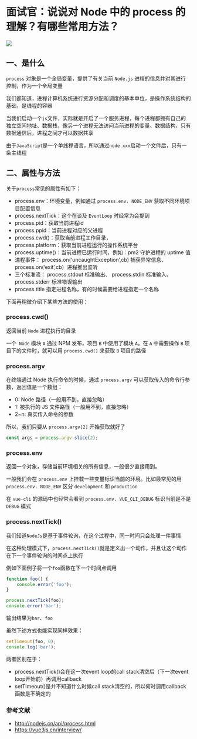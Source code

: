 # 面试官：说说对 Node 中的 process 的理解？有哪些常用方法？

![](https://www.oss.tuwei.site/blogsImgs/fe/4f7866b0-c2b2-11eb-85f6-6fac77c0c9b3.png)

## 一、是什么

`process` 对象是一个全局变量，提供了有关当前 `Node.js` 进程的信息并对其进行控制，作为一个全局变量

我们都知道，进程计算机系统进行资源分配和调度的基本单位，是操作系统结构的基础，是线程的容器

当我们启动一个`js`文件，实际就是开启了一个服务进程，每个进程都拥有自己的独立空间地址、数据栈，像另一个进程无法访问当前进程的变量、数据结构，只有数据通信后，进程之间才可以数据共享

由于`JavaScript`是一个单线程语言，所以通过`node xxx`启动一个文件后，只有一条主线程





## 二、属性与方法

关于`process`常见的属性有如下：

- process.env：环境变量，例如通过 `process.env. NODE_ENV` 获取不同环境项目配置信息
- process.nextTick：这个在谈及 `EventLoop` 时经常为会提到
- process.pid：获取当前进程id
- process.ppid：当前进程对应的父进程
- process.cwd()：获取当前进程工作目录，
- process.platform：获取当前进程运行的操作系统平台
- process.uptime()：当前进程已运行时间，例如：pm2 守护进程的 uptime 值
- 进程事件： process.on(‘uncaughtException’,cb) 捕获异常信息、 process.on(‘exit’,cb）进程推出监听
- 三个标准流： process.stdout 标准输出、 process.stdin 标准输入、 process.stderr 标准错误输出
- process.title 指定进程名称，有的时候需要给进程指定一个名称



下面再稍微介绍下某些方法的使用：

### process.cwd()

返回当前 `Node` 进程执行的目录

一个` Node` 模块 `A` 通过 NPM 发布，项目 `B` 中使用了模块 `A`。在 `A` 中需要操作 `B` 项目下的文件时，就可以用 `process.cwd()` 来获取 `B` 项目的路径



### process.argv

在终端通过 Node 执行命令的时候，通过 `process.argv` 可以获取传入的命令行参数，返回值是一个数组：

- 0: Node 路径（一般用不到，直接忽略）
- 1: 被执行的 JS 文件路径（一般用不到，直接忽略）
- 2~n: 真实传入命令的参数

所以，我们只要从 `process.argv[2]` 开始获取就好了

```js
const args = process.argv.slice(2);
```



### process.env

返回一个对象，存储当前环境相关的所有信息，一般很少直接用到。

一般我们会在 `process.env` 上挂载一些变量标识当前的环境。比如最常见的用 `process.env. NODE_ENV` 区分 `development` 和 `production`

在 `vue-cli` 的源码中也经常会看到 `process.env. VUE_CLI_DEBUG` 标识当前是不是 `DEBUG` 模式



### process.nextTick()

我们知道`NodeJs`是基于事件轮询，在这个过程中，同一时间只会处理一件事情

在这种处理模式下，`process.nextTick()`就是定义出一个动作，并且让这个动作在下一个事件轮询的时间点上执行

例如下面例子将一个`foo`函数在下一个时间点调用

```js
function foo() {
    console.error('foo');
}

process.nextTick(foo);
console.error('bar');
```

输出结果为`bar`、`foo`

虽然下述方式也能实现同样效果：

```js
setTimeout(foo, 0);
console.log('bar');
```

两者区别在于：

- process.nextTick()会在这一次event loop的call stack清空后（下一次event loop开始前）再调用callback
- setTimeout()是并不知道什么时候call stack清空的，所以何时调用callback函数是不确定的


### 参考文献

- http://nodejs.cn/api/process.html
- https://vue3js.cn/interview/
